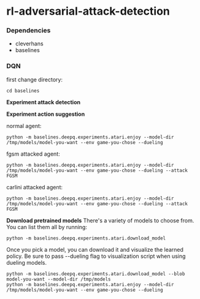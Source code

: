 # rl-adversarial-attack-detection

### Dependencies
- cleverhans
- baselines

### DQN
first change directory:
```
cd baselines
```

**Experiment attack detection**


**Experiment action suggestion**

normal agent:
```
python -m baselines.deepq.experiments.atari.enjoy --model-dir /tmp/models/model-you-want --env game-you-chose --dueling
```
fgsm attacked agent:
```
python -m baselines.deepq.experiments.atari.enjoy --model-dir /tmp/models/model-you-want --env game-you-chose --dueling --attack FGSM
```
carlini attacked agent:
```
python -m baselines.deepq.experiments.atari.enjoy --model-dir /tmp/models/model-you-want --env game-you-chose --dueling --attack FGSM
```

**Download pretrained models**
There's a variety of models to choose from. You can list them all by running:
```
python -m baselines.deepq.experiments.atari.download_model
```

Once you pick a model, you can download it and visualize the learned policy. Be sure to pass --dueling flag to visualization script when using dueling models.
```
python -m baselines.deepq.experiments.atari.download_model --blob model-you-want --model-dir /tmp/models
python -m baselines.deepq.experiments.atari.enjoy --model-dir /tmp/models/model-you-want --env game-you-chose --dueling
```
